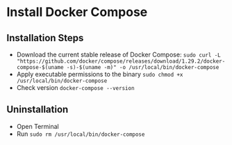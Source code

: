 # Install Docker Compose

## Installation Steps

* Download the current stable release of Docker Compose:
`sudo curl -L "https://github.com/docker/compose/releases/download/1.29.2/docker-compose-$(uname -s)-$(uname -m)" -o /usr/local/bin/docker-compose`
* Apply executable permissions to the binary
`sudo chmod +x /usr/local/bin/docker-compose`
* Check version
`docker-compose --version`

## Uninstallation

* Open Terminal
* Run `sudo rm /usr/local/bin/docker-compose`
